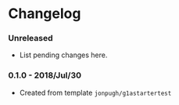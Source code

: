 # Changelog

### Unreleased

* List pending changes here.

### 0.1.0 - 2018/Jul/30

* Created from template `jonpugh/g1astartertest`
